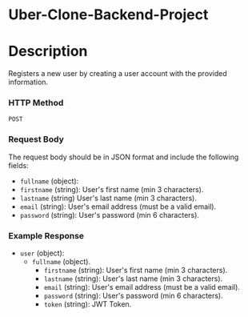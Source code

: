 # Uber-Clone-Backend-Project

# Description 
Registers a new user by creating a user account with the provided information.

### HTTP Method 
`POST`
### Request Body
The request body should be in JSON format and include the following fields:

- `fullname` (object):
-   `firstname` (string): User's first name (min 3 characters).
-   `lastname`  (string) User's last name (min 3 characters).
- `email`  (string): User's email address (must be a valid email).
- `password`  (string): User's password (min 6 characters).

### Example Response
- `user`  (object):
  - `fullname` (object).
    - `firstname` (string): User's first name (min 3 characters).
    - `lastname` (string): User's last name (min 3 characters).
     - `email` (string): User's email address (must be a valid email).
     - `password` (string): User's password (min 6 characters).
     - `token` (string): JWT Token.
   